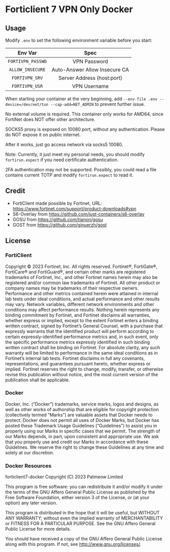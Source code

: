 # Forticlient 7 VPN Only Docker

## Usage

Modify `.env` to set the following environment variable before you start: 

|          Env Var         |  Spec  |
|:------------------------:|:------:|
|`FORTIVPN_PASSWD`| VPN Password |
|`ALLOW_INSECURE`| Auto-Answer Allow Insecure CA|
|`FORTIVPN_SRV`| Server Address (host:port) |
|`FORTIVPN_USR`| VPN Username |

When starting your container at the very beginning, add `--env-file .env --device=/dev/net/tun --cap-add=NET_ADMIN` to prevent further issue.

No external volume is required. This container only works for AMD64, since FortiNet does NOT offer other architecture.

SOCKS5 proxy is exposed on 10080 port, without any authentication. Please do NOT expose it on public internet.

After it works, just go access network via socks5 10080.

Note: Currently, it just meet my personal needs, you should modify `fortirun.expect` if you need certificate authentication.

2FA authentication may not be supported. Possibly, you could read a file contains current TOTP and modify `fortirun.expect` to read it.

## Credit

- FortiClient made possible by Fortinet, URL: https://www.fortinet.com/support/product-downloads#vpn
- S6-Overlay from https://github.com/just-containers/s6-overlay
- GOSU from https://github.com/tianon/gosu 
- GOST from https://github.com/ginuerzh/gost

## License

### FortiClient

Copyright © 2023 Fortinet, Inc. All rights reserved. Fortinet®, FortiGate®, FortiCare® and FortiGuard®, and certain other marks are registered trademarks of Fortinet, Inc., and other Fortinet names herein may also be registered and/or common law trademarks of Fortinet. All other product or company names may be trademarks of their respective owners. Performance and other metrics contained herein were attained in internal lab tests under ideal conditions, and actual performance and other results may vary. Network variables, different network environments and other conditions may affect performance results. Nothing herein represents any binding commitment by Fortinet, and Fortinet disclaims all warranties, whether express or implied, except to the extent Fortinet enters a binding written contract, signed by Fortinet’s General Counsel, with a purchase that expressly warrants that the identified product will perform according to certain expressly-identified performance metrics and, in such event, only the specific performance metrics expressly identified in such binding written contract shall be binding on Fortinet. For absolute clarity, any such warranty will be limited to performance in the same ideal conditions as in Fortinet’s internal lab tests. Fortinet disclaims in full any covenants, representations, and guarantees pursuant hereto, whether express or implied. Fortinet reserves the right to change, modify, transfer, or otherwise revise this publication without notice, and the most current version of the publication shall be applicable.

### Docker

Docker, Inc. (“Docker”) trademarks, service marks, logos and designs, as well as other works of authorship that are eligible for copyright protection (collectively termed “Marks”) are valuable assets that Docker needs to protect. Docker does not permit all uses of Docker Marks, but Docker has posted these Trademark Usage Guidelines (“Guidelines”) to assist you in properly using our Marks in specific cases that we permit. The strength of our Marks depends, in part, upon consistent and appropriate use. We ask that you properly use and credit our Marks in accordance with these Guidelines. We reserve the right to change these Guidelines at any time and solely at our discretion.

### Docker Resources

 forticlient7-docker
 Copyright (C) 2023  Patmeow Limited
 
 This program is free software: you can redistribute it and/or modify
 it under the terms of the GNU Affero General Public License as published by
 the Free Software Foundation, either version 3 of the License, or
 (at your option) any later version.
 
 This program is distributed in the hope that it will be useful,
 but WITHOUT ANY WARRANTY; without even the implied warranty of
 MERCHANTABILITY or FITNESS FOR A PARTICULAR PURPOSE.  See the
 GNU Affero General Public License for more details.
 
 You should have received a copy of the GNU Affero General Public License
 along with this program.  If not, see <http://www.gnu.org/licenses/>.

